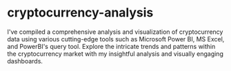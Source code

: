 # cryptocurrency-analysis
I've compiled a comprehensive analysis and visualization of cryptocurrency data using various cutting-edge tools such as Microsoft Power BI, MS Excel, and PowerBI's query tool. Explore the intricate trends and patterns within the cryptocurrency market with my insightful analysis and visually engaging dashboards. 
